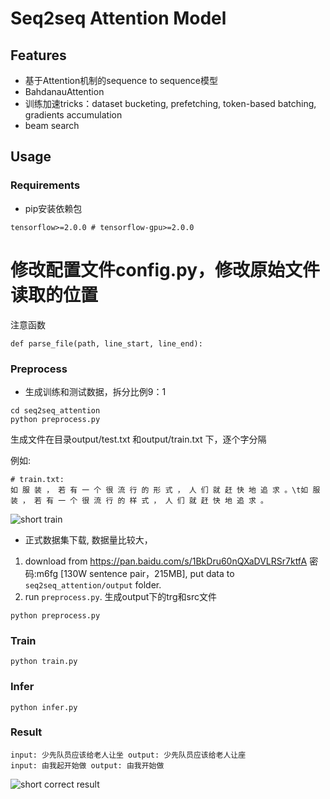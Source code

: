 # Seq2seq Attention Model


## Features

* 基于Attention机制的sequence to sequence模型
* BahdanauAttention
* 训练加速tricks：dataset bucketing, prefetching, token-based batching, gradients accumulation
* beam search

## Usage

### Requirements
* pip安装依赖包
```
tensorflow>=2.0.0 # tensorflow-gpu>=2.0.0
```
# 修改配置文件config.py，修改原始文件读取的位置
注意函数
```buildoutcfg
def parse_file(path, line_start, line_end):
```

### Preprocess


- 生成训练和测试数据，拆分比例9：1
```
cd seq2seq_attention
python preprocess.py
```

生成文件在目录output/test.txt 和output/train.txt 下，逐个字分隔

例如:
```
# train.txt:
如 服 装 ， 若 有 一 个 很 流 行 的 形 式 ， 人 们 就 赶 快 地 追 求 。\t如 服 装 ， 若 有 一 个 很 流 行 的 样 式 ， 人 们 就 赶 快 地 追 求 。
```

![short train](../../docs/git_image/short_train.png)

- 正式数据集下载, 数据量比较大，
1. download from https://pan.baidu.com/s/1BkDru60nQXaDVLRSr7ktfA  密码:m6fg [130W sentence pair，215MB], put data to `seq2seq_attention/output` folder.
2. run `preprocess.py`.  生成output下的trg和src文件
```
python preprocess.py
```


### Train

```
python train.py
```

### Infer
```
python infer.py

```

### Result
```
input: 少先队员应该给老人让坐 output: 少先队员应该给老人让座
input: 由我起开始做 output: 由我开始做

```
![short correct result](../../docs/git_image/short_result.png)
